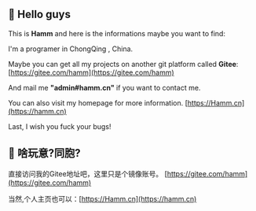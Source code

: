 ## 👋 Hello guys 

This is **Hamm** and here is the informations maybe you want to find:

I'm a programer in ChongQing , China.

Maybe you can get all my projects on another git platform called **Gitee**: [https://gitee.com/hamm](https://gitee.com/hamm)

And mail me **"admin#hamm.cn"** if you want to contact me.

You can also visit my homepage for more information. [https://Hamm.cn](https://hamm.cn)

Last, I wish you fuck your bugs!

## 👋 啥玩意?同胞?

直接访问我的Gitee地址吧，这里只是个镜像账号。 [https://gitee.com/hamm](https://gitee.com/hamm)

当然,个人主页也可以：[https://Hamm.cn](https://hamm.cn)
